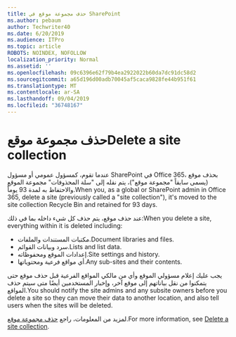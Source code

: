 ```yaml
---
title: حذف مجموعة موقع في SharePoint
ms.author: pebaum
author: Techwriter40
ms.date: 6/20/2019
ms.audience: ITPro
ms.topic: article
ROBOTS: NOINDEX, NOFOLLOW
localization_priority: Normal
ms.assetid: ''
ms.openlocfilehash: 09c6396e62f79b4ea2922022b60da7dc91dc58d2
ms.sourcegitcommit: a65d196d00adb70045af5caca9828fe44b951f61
ms.translationtype: MT
ms.contentlocale: ar-SA
ms.lasthandoff: 09/04/2019
ms.locfileid: "36748167"
---
```

# <a name="delete-a-site-collection"></a><span data-ttu-id="727ca-102">حذف مجموعة موقع</span><span class="sxs-lookup"><span data-stu-id="727ca-102">Delete a site collection</span></span>

<span data-ttu-id="727ca-103">عندما تقوم، كمسؤول عمومي أو مسؤول SharePoint في Office 365، بحذف موقع (يسمى سابقاً "مجموعة موقع")، يتم نقله إلى "سلة المحذوفات" مجموعة الموقع والاحتفاظ به لمدة 93 يوماً.</span><span class="sxs-lookup"><span data-stu-id="727ca-103">When you, as a global or SharePoint admin in Office 365, delete a site (previously called a "site collection"), it's moved to the site collection Recycle Bin and retained for 93 days.</span></span> 

<span data-ttu-id="727ca-104">عند حذف موقع، يتم حذف كل شيء داخله بما في ذلك:</span><span class="sxs-lookup"><span data-stu-id="727ca-104">When you delete a site, everything within it is deleted including:</span></span>

- <span data-ttu-id="727ca-105">مكتبات المستندات والملفات.</span><span class="sxs-lookup"><span data-stu-id="727ca-105">Document libraries and files.</span></span>
- <span data-ttu-id="727ca-106">سرد وبيانات القوائم.</span><span class="sxs-lookup"><span data-stu-id="727ca-106">Lists and list data.</span></span>
- <span data-ttu-id="727ca-107">إعدادات الموقع ومحفوظاته.</span><span class="sxs-lookup"><span data-stu-id="727ca-107">Site settings and history.</span></span>
- <span data-ttu-id="727ca-108">أي مواقع فرعية ومحتوياتها.</span><span class="sxs-lookup"><span data-stu-id="727ca-108">Any sub-sites and their contents.</span></span>

<span data-ttu-id="727ca-109">يجب عليك إعلام مسؤولي الموقع وأي من مالكي المواقع الفرعية قبل حذف موقع حتى يتمكنوا من نقل بياناتهم إلى موقع آخر، وإخبار المستخدمين أيضًا متى سيتم حذف المواقع.</span><span class="sxs-lookup"><span data-stu-id="727ca-109">You should notify the site admins and any subsite owners before you delete a site so they can move their data to another location, and also tell users when the sites will be deleted.</span></span> 

<span data-ttu-id="727ca-110">لمزيد من المعلومات، راجع [حذف مجموعة موقع](https://docs.microsoft.com/sharepoint/delete-site-collection).</span><span class="sxs-lookup"><span data-stu-id="727ca-110">For more information, see [Delete a site collection](https://docs.microsoft.com/sharepoint/delete-site-collection).</span></span> 